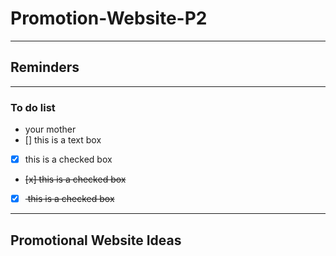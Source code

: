 # Promotion-Website-P2
----------------------
## Reminders
--------
### To do list
- your mother
- [] this is a text box
- [x] this is a checked box
- <del> [x] this is a checked box <del>
- [x] <del> this is a checked box <del>
--------
## Promotional Website Ideas

